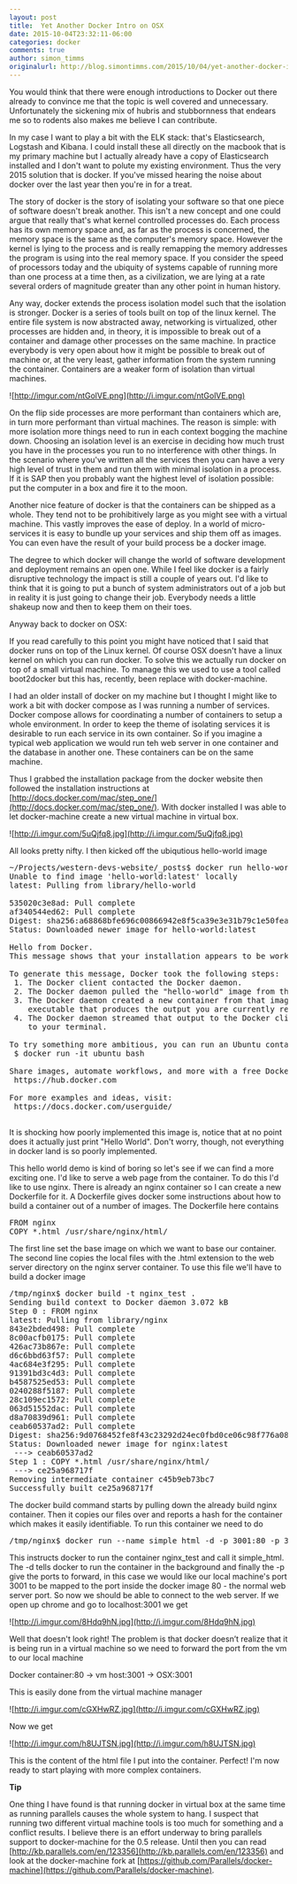 ```yaml
---
layout: post
title:  Yet Another Docker Intro on OSX
date: 2015-10-04T23:32:11-06:00
categories: docker
comments: true
author: simon_timms
originalurl: http://blog.simontimms.com/2015/10/04/yet-another-docker-intro/
---
```


You would think that there were enough introductions to Docker out there already to convince me that the topic is well covered and unnecessary. Unfortunately the sickening mix of hubris and stubbornness that endears me so to rodents also makes me believe I can contribute. 

In my case I want to play a bit with the ELK stack: that's Elasticsearch, Logstash and Kibana. I could install these all directly on the macbook that is my primary machine but I actually already have a copy of Elasticsearch installed and I don't want to polute my existing environment. Thus the very 2015 solution that is docker. If you've missed hearing the noise about docker over the last year then you're in for a treat. 

The story of docker is the story of isolating your software so that one piece of software doesn't break another. This isn't a new concept and one could argue that really that's what kernel controlled processes do. Each process has its own memory space and, as far as the process is concerned, the memory space is the same as the computer's memory space. However the kernel is lying to the process and is really remapping the memory addresses the program is using into the real memory space. If you consider the speed of processors today and the ubiquity of systems capable of running more than one process at a time then, as a civilization, we are lying at a rate several orders of magnitude greater than any other point in human history. 

Any way, docker extends the process isolation model such that the isolation is stronger. Docker is a series of tools built on top of the linux kernel. The entire file system is now abstracted away, networking is virtualized, other processes are hidden and, in theory, it is impossible to break out of a container and damage other processes on the same machine. In practice everybody is very open about how it might be possible to break out of machine or, at the very least, gather information from the system running the container. Containers are a weaker form of isolation than virtual machines.

![http://imgur.com/ntGolVE.png](http://i.imgur.com/ntGolVE.png)

On the flip side processes are more performant than containers which are, in turn more performant than virtual machines. The reason is simple: with more isolation more things need to run in each context bogging the machine down. Choosing an isolation level is an exercise in deciding how much trust you have in the processes you run to no interference with other things. In the scenario where you've written all the services then you can have a very high level of trust in them and run them with minimal isolation in a process. If it is SAP then you probably want the highest level of isolation possible:  put the computer in a box and fire it to the moon. 

Another nice feature of docker is that the containers can be shipped as a whole. They tend not to be prohibitively large as you might see with a virtual machine. This vastly improves the ease of deploy. In a world of micro-services it is easy to bundle up your services and ship them off as images. You can even have the result of your build process be a docker image. 

The degree to which docker will change the world of software development and deployment remains an open one. While I feel like docker is a fairly disruptive technology the impact is still a couple of years out. I'd like to think that it is going to put a bunch of system administrators out of a job but in reality it is just going to change their job. Everybody needs a little shakeup now and then to keep them on their toes. 

Anyway back to docker on OSX:

If you read carefully to this point you might have noticed that I said that docker runs on top of the Linux kernel. Of course OSX doesn't have a linux kernel on which you can run docker. To solve this we actually run docker on top of a small virtual machine. To manage this we used to use a tool called boot2docker but this has, recently, been replace with docker-machine. 

I had an older install of docker on my machine but I thought I might like to work a bit with docker compose as I was running a number of services.  Docker compose allows for coordinating a number of containers to setup a whole environment. In order to keep the theme of isolating services it is desirable to run each service in its own container. So if you imagine a typical web application we would run teh web server in one container and the database in another one. These containers can be on the same machine.  

Thus I grabbed the installation package from the docker website then followed the installation instructions at [http://docs.docker.com/mac/step_one/](http://docs.docker.com/mac/step_one/). With docker installed I was able to let docker-machine create a new virtual machine in virtual box. 

![http://i.imgur.com/5uQjfq8.jpg](http://i.imgur.com/5uQjfq8.jpg)

All looks pretty nifty. I then kicked off the ubiqutious hello-world image

<pre>~/Projects/western-devs-website/_posts$ docker run hello-world
Unable to find image 'hello-world:latest' locally
latest: Pulling from library/hello-world

535020c3e8ad: Pull complete 
af340544ed62: Pull complete 
Digest: sha256:a68868bfe696c00866942e8f5ca39e3e31b79c1e50feaee4ce5e28df2f051d5c
Status: Downloaded newer image for hello-world:latest

Hello from Docker.
This message shows that your installation appears to be working correctly.

To generate this message, Docker took the following steps:
 1. The Docker client contacted the Docker daemon.
 2. The Docker daemon pulled the "hello-world" image from the Docker Hub.
 3. The Docker daemon created a new container from that image which runs the
    executable that produces the output you are currently reading.
 4. The Docker daemon streamed that output to the Docker client, which sent it
    to your terminal.

To try something more ambitious, you can run an Ubuntu container with:
 $ docker run -it ubuntu bash

Share images, automate workflows, and more with a free Docker Hub account:
 https://hub.docker.com

For more examples and ideas, visit:
 https://docs.docker.com/userguide/
 </pre>

It is shocking how poorly implemented this image is, notice that at no point does it actually just print "Hello World". Don't worry, though, not everything in docker land is so poorly implemented. 

This hello world demo is kind of boring so let's see if we can find a more exciting one. I'd like to serve a web page from the container. To do this I'd like to use nginx. There is already an nginx container so I can create a new Dockerfile for it. A Dockerfile gives docker some instructions about how to build a container out of a number of images. The Dockerfile here contains 

<pre>
FROM nginx
COPY *.html /usr/share/nginx/html/
</pre>

The first line set the base image on which we want to base our container. The second line copies the local files with the .html extension to the web server directory on the nginx server container. To use this file we'll have to build a docker image

<pre>
/tmp/nginx$ docker build -t nginx_test .
Sending build context to Docker daemon 3.072 kB
Step 0 : FROM nginx
latest: Pulling from library/nginx
843e2bded498: Pull complete 
8c00acfb0175: Pull complete 
426ac73b867e: Pull complete 
d6c6bbd63f57: Pull complete 
4ac684e3f295: Pull complete 
91391bd3c4d3: Pull complete 
b4587525ed53: Pull complete 
0240288f5187: Pull complete 
28c109ec1572: Pull complete 
063d51552dac: Pull complete 
d8a70839d961: Pull complete 
ceab60537ad2: Pull complete 
Digest: sha256:9d0768452fe8f43c23292d24ec0fbd0ce06c98f776a084623d62ee12c4b7d58c
Status: Downloaded newer image for nginx:latest
 ---> ceab60537ad2
Step 1 : COPY *.html /usr/share/nginx/html/
 ---> ce25a968717f
Removing intermediate container c45b9eb73bc7
Successfully built ce25a968717f
</pre>

The docker build command starts by pulling down the already build nginx container. Then it copies our files over and reports a hash for the container which makes it easily identifiable. To run this container we need to do

<pre>
/tmp/nginx$ docker run --name simple_html -d -p 3001:80 -p 3002:443 nginx_test
</pre>

This instructs docker to run the container nginx_test and call it simple_html. The -d tells docker to run the container in the background and finally the -p give the ports to forward, in this case we would like our local machine's port 3001 to be mapped to the port inside the docker image 80 - the normal web server port. So now we should be able to connect to the web server. If we open up chrome and go to localhost:3001 we get 

![http://i.imgur.com/8Hdq9hN.jpg](http://i.imgur.com/8Hdq9hN.jpg)

Well that doesn't look right! The problem is that docker doesn’t realize that it is being run in a virtual machine so we need to forward the port from the vm to our local machine

  Docker container:80 -> vm host:3001 -> OSX:3001

This is easily done from the virtual machine manager 

![http://i.imgur.com/cGXHwRZ.jpg](http://i.imgur.com/cGXHwRZ.jpg)

Now we get 

![http://i.imgur.com/h8UJTSN.jpg](http://i.imgur.com/h8UJTSN.jpg)

This is the content of the html file I put into the container. Perfect! I'm now ready to start playing with more complex containers. 

**Tip**

One thing I have found is that running docker in virtual box at the same time as running parallels causes the whole system to hang. I suspect that running two different virtual machine tools is too much for something and a conflict results. I believe there is an effort underway to bring parallels support to docker-machine for the 0.5 release. Until then you can read [http://kb.parallels.com/en/123356](http://kb.parallels.com/en/123356) and look at the docker-machine fork at [https://github.com/Parallels/docker-machine](https://github.com/Parallels/docker-machine).
